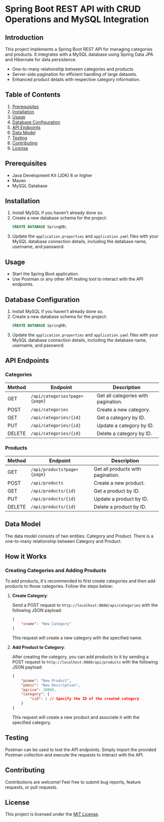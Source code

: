 # Spring Boot REST API with CRUD Operations and MySQL Integration

## Introduction
This project implements a Spring Boot REST API for managing categories and products. It integrates with a MySQL database using Spring Data JPA and Hibernate for data persistence.

- One-to-many relationship between categories and products.
- Server-side pagination for efficient handling of large datasets.
- Enhanced product details with respective category information.

## Table of Contents
1. [Prerequisites](#prerequisites)
2. [Installation](#installation)
3. [Usage](#usage)
4. [Database Configuration](#database-configuration)
5. [API Endpoints](#api-endpoints)
6. [Data Model](#data-model)
7. [Testing](#testing)
8. [Contributing](#contributing)
9. [License](#license)

## Prerequisites
- Java Development Kit (JDK) 8 or higher
- Maven
- MySQL Database

## Installation
1. Install MySQL if you haven't already done so.
2. Create a new database schema for the project:
    ```sql
    CREATE DATABASE SpringDB;
    ```
3. Update the `application.properties` and `application.yaml` files with your MySQL database connection details, including the database name, username, and password.

## Usage
- Start the Spring Boot application.
- Use Postman or any other API testing tool to interact with the API endpoints.

## Database Configuration
1. Install MySQL if you haven't already done so.
2. Create a new database schema for the project:
    ```sql
    CREATE DATABASE SpringDB;
    ```
3. Update the `application.properties` and `application.yaml` files with your MySQL database connection details, including the database name, username, and password.

## API Endpoints
### Categories
| Method | Endpoint                         | Description                          |
|--------|----------------------------------|--------------------------------------|
| GET    | `/api/categories?page={page}`    | Get all categories with pagination. |
| POST   | `/api/categories`                | Create a new category.               |
| GET    | `/api/categories/{id}`          | Get a category by ID.                |
| PUT    | `/api/categories/{id}`          | Update a category by ID.             |
| DELETE | `/api/categories/{id}`          | Delete a category by ID.             |

### Products
| Method | Endpoint                         | Description                          |
|--------|----------------------------------|--------------------------------------|
| GET    | `/api/products?page={page}`     | Get all products with pagination.    |
| POST   | `/api/products`                 | Create a new product.                |
| GET    | `/api/products/{id}`            | Get a product by ID.                 |
| PUT    | `/api/products/{id}`            | Update a product by ID.              |
| DELETE | `/api/products/{id}`            | Delete a product by ID.              |

## Data Model
The data model consists of two entities: Category and Product. There is a one-to-many relationship between Category and Product.

## How it Works

### Creating Categories and Adding Products

To add products, it's recommended to first create categories and then add products to those categories. Follow the steps below:

1. **Create Category**:

    Send a POST request to `http://localhost:8080/api/categories` with the following JSON payload:
    ```json
    {
        "cname": "New Category"
    }
    ```
    This request will create a new category with the specified name.

2. **Add Product to Category**:

    After creating the category, you can add products to it by sending a POST request to `http://localhost:8080/api/products` with the following JSON payload:
    ```json
    {
        "pname": "New Product",
        "pdesc": "New Description",
        "pprice": 10000,
        "category": {
            "cid": 1 // Specify the ID of the created category
        }
    }
    ```
    This request will create a new product and associate it with the specified category.


## Testing
Postman can be used to test the API endpoints. Simply import the provided Postman collection and execute the requests to interact with the API.

## Contributing
Contributions are welcome! Feel free to submit bug reports, feature requests, or pull requests.

## License
This project is licensed under the [MIT License](LICENSE).
